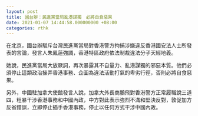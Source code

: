 ```yaml
---
layout: post
title: 國台辦：民進黨當局亂港謀獨　必將自食惡果
date: 2021-01-07 14:44:58.000000000 +08:00
categories: rthk
---
```


在北京，國台辦駁斥台灣民進黨當局對香港警方拘捕涉嫌違反香港國安法人士所發表的言論，發言人朱鳳蓮強調，香港特區政府依法制裁違法分子天經地義。

她說，民進黨當局大放厥詞，再次暴露其不自量力、亂港謀獨的邪惡本質。他們必須停止這類政治操弄香港事務、企圖為違法活動打氣的卑劣行徑，否則必將自食惡果。

另外，中國駐加拿大使館發言人說，加拿大外長商鵬飛對香港警方正常履職說三道四，粗暴干涉香港事務和中國內政，中方對此表示強烈不滿和堅決反對，敦促加方反省錯誤，立即停止插手香港事務，停止以任何方式干涉中國內政。
